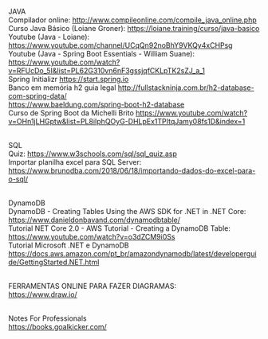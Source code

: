 JAVA <br>
Compilador online: http://www.compileonline.com/compile_java_online.php <br>
Curso Java Básico (Loiane Groner): https://loiane.training/curso/java-basico <br>
Youtube (Java - Loiane): https://www.youtube.com/channel/UCqQn92noBhY9VKQy4xCHPsg <br>
Youtube (Java - Spring Boot Essentials - William Suane): https://www.youtube.com/watch?v=RFUcDo_5I&list=PL62G310vn6nF3gssjqfCKLpTK2sZJ_a_1 <br>
Spring Initializr https://start.spring.io <br>
Banco em memória h2 guia legal http://fullstackninja.com.br/h2-database-com-spring-data/ <br>
https://www.baeldung.com/spring-boot-h2-database <br>
Curso de Spring Boot da Michelli Brito https://www.youtube.com/watch?v=OHn1jLHGptw&list=PL8iIphQOyG-DHLpEx1TPItqJamy08fs1D&index=1 <br>
<br>

SQL <br>
Quiz: https://www.w3schools.com/sql/sql_quiz.asp <br>
Importar planilha excel para SQL Server: https://www.brunodba.com/2018/06/18/importando-dados-do-excel-para-o-sql/ <br>
<br>

DynamoDB <br>
DynamoDB - Creating Tables Using the AWS SDK for .NET in .NET Core: <br>
https://www.danieldonbavand.com/dynamodbtable/  <br>
Tutorial NET Core 2.0 - AWS Tutorial - Creating a DynamoDB Table: <br>
https://www.youtube.com/watch?v=o3dZCM9i0Ss <br>
Tutorial Microsoft .NET e DynamoDB <br>
https://docs.aws.amazon.com/pt_br/amazondynamodb/latest/developerguide/GettingStarted.NET.html <br>
<br>

FERRAMENTAS ONLINE PARA FAZER DIAGRAMAS:<br>
https://www.draw.io/ <br>
<br>

Notes For Professionals<br>
https://books.goalkicker.com/ <br>


